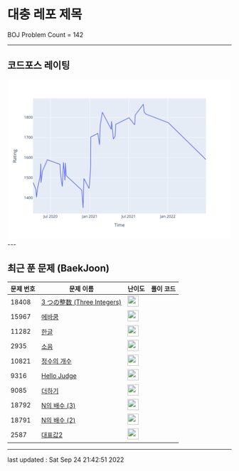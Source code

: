 # 대충 레포 제목

BOJ Problem Count = 142

---

## 코드포스 레이팅
[![Rating Graph](./cfStats.svg)](https://github.com/ingyu1008/Algorithm-Problem-Solving/blob/master/cfStats.html)---

## 최근 푼 문제 (BaekJoon)
| 문제 번호 | 문제 이름 | 난이도 | 풀이 코드 |
| --- | --- | --- | --- |
| 18408 | [3 つの整数 (Three Integers)](https://www.acmicpc.net/problem/18408) | <img height="25px" width="25px=" src="https://static.solved.ac/tier_small/2.svg"/> |  |
| 15967 | [에바쿰](https://www.acmicpc.net/problem/15967) | <img height="25px" width="25px=" src="https://static.solved.ac/tier_small/17.svg"/> |  |
| 11282 | [한글](https://www.acmicpc.net/problem/11282) | <img height="25px" width="25px=" src="https://static.solved.ac/tier_small/2.svg"/> |  |
| 2935 | [소음](https://www.acmicpc.net/problem/2935) | <img height="25px" width="25px=" src="https://static.solved.ac/tier_small/3.svg"/> |  |
| 10821 | [정수의 개수](https://www.acmicpc.net/problem/10821) | <img height="25px" width="25px=" src="https://static.solved.ac/tier_small/4.svg"/> |  |
| 9316 | [Hello Judge](https://www.acmicpc.net/problem/9316) | <img height="25px" width="25px=" src="https://static.solved.ac/tier_small/2.svg"/> |  |
| 9085 | [더하기](https://www.acmicpc.net/problem/9085) | <img height="25px" width="25px=" src="https://static.solved.ac/tier_small/3.svg"/> |  |
| 18792 | [N의 배수 (3)](https://www.acmicpc.net/problem/18792) | <img height="25px" width="25px=" src="https://static.solved.ac/tier_small/25.svg"/> |  |
| 18791 | [N의 배수 (2)](https://www.acmicpc.net/problem/18791) | <img height="25px" width="25px=" src="https://static.solved.ac/tier_small/22.svg"/> |  |
| 2587 | [대표값2](https://www.acmicpc.net/problem/2587) | <img height="25px" width="25px=" src="https://static.solved.ac/tier_small/4.svg"/> |  |


---

last updated : Sat Sep 24 21:42:51 2022

